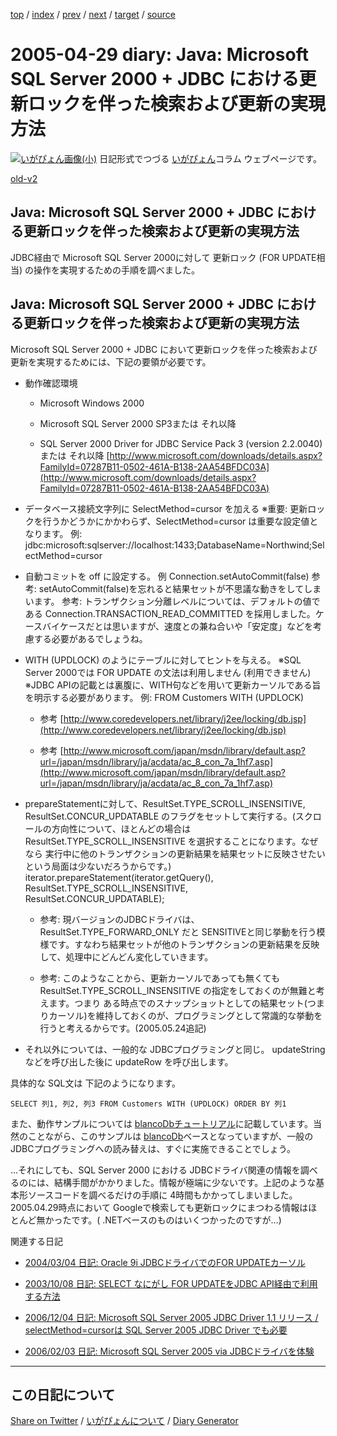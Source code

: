 [top](https://igapyon.github.io/diary/) 
 / [index](https://igapyon.github.io/diary/2005/index.html) 
 / [prev](https://igapyon.github.io/diary/2005/ig050426.html) 
 / [next](https://igapyon.github.io/diary/2005/ig050430.html) 
 / [target](https://igapyon.github.io/diary/2005/ig050429.html) 
 / [source](https://github.com/igapyon/diary/blob/gh-pages/2005/ig050429.html.src.md) 

2005-04-29 diary: Java: Microsoft SQL Server 2000 + JDBC における更新ロックを伴った検索および更新の実現方法
=====================================================================================================
[![いがぴょん画像(小)](https://igapyon.github.io/diary/images/iga200306s.jpg "いがぴょん")](https://igapyon.github.io/diary/memo/memoigapyon.html) 日記形式でつづる [いがぴょん](https://igapyon.github.io/diary/memo/memoigapyon.html)コラム ウェブページです。

[old-v2](ig050429-orig.html)

## Java: Microsoft SQL Server 2000 + JDBC における更新ロックを伴った検索および更新の実現方法

JDBC経由で Microsoft SQL Server 2000に対して 更新ロック (FOR UPDATE相当) の操作を実現するための手順を調べました。


## Java: Microsoft SQL Server 2000 + JDBC における更新ロックを伴った検索および更新の実現方法

Microsoft SQL Server 2000 + JDBC において更新ロックを伴った検索および更新を実現するためには、下記の要領が必要です。

* 動作確認環境
  
  * Microsoft Windows 2000
    
  * Microsoft SQL Server 2000 SP3または それ以降
    
  * SQL Server 2000 Driver for JDBC Service Pack 3 (version 2.2.0040) または それ以降
    [http://www.microsoft.com/downloads/details.aspx?FamilyId=07287B11-0502-461A-B138-2AA54BFDC03A](http://www.microsoft.com/downloads/details.aspx?FamilyId=07287B11-0502-461A-B138-2AA54BFDC03A)
  

  
* データベース接続文字列に SelectMethod=cursor を加える
  ※重要: 更新ロックを行うかどうかにかかわらず、SelectMethod=cursor は重要な設定値となります。
  例: jdbc:microsoft:sqlserver://localhost:1433;DatabaseName=Northwind;SelectMethod=cursor
  
* 自動コミットを off に設定する。
  例 Connection.setAutoCommit(false)
  参考: setAutoCommit(false)を忘れると結果セットが不思議な動きをしてしまいます。
  参考: トランザクション分離レベルについては、デフォルトの値である Connection.TRANSACTION_READ_COMMITTED を採用しました。ケースバイケースだとは思いますが、速度との兼ね合いや「安定度」などを考慮する必要があるでしょうね。
  
* WITH (UPDLOCK) のようにテーブルに対してヒントを与える。
  ※SQL Server 2000では FOR UPDATE の文法は利用しません (利用できません)
  ※JDBC APIの記載とは裏腹に、WITH句などを用いて更新カーソルである旨を明示する必要があります。
  例: FROM Customers WITH (UPDLOCK)
  
  * 参考 [http://www.coredevelopers.net/library/j2ee/locking/db.jsp](http://www.coredevelopers.net/library/j2ee/locking/db.jsp)
    
  * 参考 [http://www.microsoft.com/japan/msdn/library/default.asp?url=/japan/msdn/library/ja/acdata/ac_8_con_7a_1hf7.asp](http://www.microsoft.com/japan/msdn/library/default.asp?url=/japan/msdn/library/ja/acdata/ac_8_con_7a_1hf7.asp)
  

  
* prepareStatementに対して、ResultSet.TYPE_SCROLL_INSENSITIVE, ResultSet.CONCUR_UPDATABLE のフラグをセットして実行する。(スクロールの方向性について、ほとんどの場合はResultSet.TYPE_SCROLL_INSENSITIVE
  を選択することになります。なぜなら 実行中に他のトランザクションの更新結果を結果セットに反映させたいという局面は少ないだろうからです。)
  iterator.prepareStatement(iterator.getQuery(), ResultSet.TYPE_SCROLL_INSENSITIVE, ResultSet.CONCUR_UPDATABLE);
  
  * 参考: 現バージョンのJDBCドライバは、ResultSet.TYPE_FORWARD_ONLY だと SENSITIVEと同じ挙動を行う模様です。すなわち結果セットが他のトランザクションの更新結果を反映して、処理中にどんどん変化していきます。
    
  * 参考: このようなことから、更新カーソルであっても無くても ResultSet.TYPE_SCROLL_INSENSITIVE の指定をしておくのが無難と考えます。つまり ある時点でのスナップショットとしての結果セット(つまりカーソル)を維持しておくのが、プログラミングとして常識的な挙動を行うと考えるからです。(2005.05.24追記)
  

  
* それ以外については、一般的な JDBCプログラミングと同じ。
  updateString などを呼び出した後に updateRow を呼び出します。

具体的な SQL文は 下記のようになります。

      
```
SELECT 列1, 列2, 列3 FROM Customers WITH (UPDLOCK) ORDER BY 列1
```

      

また、動作サンプルについては [blancoDbチュートリアル](http://sourceforge.jp/projects/blancofw/)に記載しています。当然のことながら、このサンプルは [blancoDb](http://www.igapyon.jp/blanco/blancodb.html)ベースとなっていますが、一般のJDBCプログラミングへの読み替えは、すぐに実施できることでしょう。

…それにしても、SQL Server 2000 における JDBCドライバ関連の情報を調べるのには、結構手間がかかりました。情報が極端に少ないです。上記のような基本形ソースコードを調べるだけの手順に
4時間もかかってしまいました。2005.04.29時点において Googleで検索しても更新ロックにまつわる情報はほとんど無かったです。( .NETベースのものはいくつかったのですが…)

関連する日記

* [2004/03/04 日記: Oracle 9i JDBCドライバでのFOR UPDATEカーソル](../2004/ig040304.html)
  
* [2003/10/08 日記: SELECT なにがし FOR UPDATEをJDBC API経由で利用する方法](../2003/ig031008.html)
  
* [2006/12/04 日記: Microsoft SQL Server 2005 JDBC Driver 1.1 リリース / selectMethod=cursorは
  SQL Server 2005 JDBC Driver でも必要](../2006/ig061204.html)
  
* [2006/02/03 日記: Microsoft SQL Server 2005 via JDBCドライバを体験](../2006/ig060203.html)

----------------------------------------------------------------------------------------------------

## この日記について

[Share on Twitter](https://twitter.com/intent/tweet?hashtags=igapyon%2Cdiary%2C%E3%81%84%E3%81%8C%E3%81%B4%E3%82%87%E3%82%93&text=Java%3A+Microsoft+SQL+Server+2000+%2B+JDBC+%E3%81%AB%E3%81%8A%E3%81%91%E3%82%8B%E6%9B%B4%E6%96%B0%E3%83%AD%E3%83%83%E3%82%AF%E3%82%92%E4%BC%B4%E3%81%A3%E3%81%9F%E6%A4%9C%E7%B4%A2%E3%81%8A%E3%82%88%E3%81%B3%E6%9B%B4%E6%96%B0%E3%81%AE%E5%AE%9F%E7%8F%BE%E6%96%B9%E6%B3%95&url=https%3A%2F%2Figapyon.github.io%2Fdiary%2F2005%2Fig050429.html) / [いがぴょんについて](https://igapyon.github.io/diary/memo/memoigapyon.html) / [Diary Generator](https://github.com/igapyon/igapyonv3)
